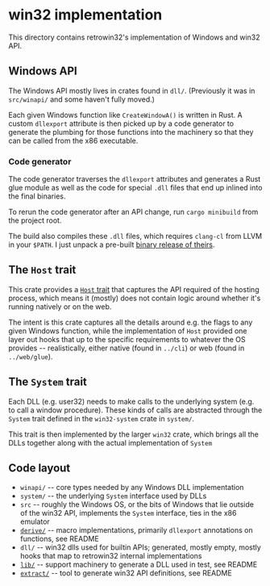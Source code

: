 # win32 implementation

This directory contains retrowin32's implementation of Windows and win32 API.

## Windows API

The Windows API mostly lives in crates found in `dll/`. (Previously it was in
`src/winapi/` and some haven't fully moved.)

Each given Windows function like `CreateWindowA()` is written in Rust. A custom
`dllexport` attribute is then picked up by a code generator to generate the
plumbing for those functions into the machinery so that they can be called from
the x86 executable.

### Code generator

The code generator traverses the `dllexport` attributes and generates a Rust
glue module as well as the code for special `.dll` files that end up inlined
into the final binaries.

To rerun the code generator after an API change, run `cargo minibuild` from the
project root.

The build also compiles these `.dll` files, which requires `clang-cl` from LLVM
in your `$PATH`. I just unpack a pre-built
[binary release of theirs](https://releases.llvm.org/download.html).

## The `Host` trait

This crate provides a [`Host` trait](src/host.rs) that captures the API required
of the hosting process, which means it (mostly) does not contain logic around
whether it's running natively or on the web.

The intent is this crate captures all the details around e.g. the flags to any
given Windows function, while the implementation of `Host` provided one layer
out hooks that up to the specific requirements to whatever the OS provides --
realistically, either native (found in `../cli`) or web (found in
`../web/glue`).

## The `System` trait

Each DLL (e.g. user32) needs to make calls to the underlying system (e.g. to
call a window procedure). These kinds of calls are abstracted through the
`System` trait defined in the `win32-system` crate in `system/`.

This trait is then implemented by the larger `win32` crate, which brings all the
DLLs together along with the actual implementation of `System`

## Code layout

- `winapi/` -- core types needed by any Windows DLL implementation
- `system/` -- the underlying `System` interface used by DLLs
- `src` -- roughly the Windows OS, or the bits of Windows that lie outside of
  the win32 API, implements the `System` interface, ties in the x86 emulator
- [`derive/`](derive/) -- macro implementations, primarily `dllexport`
  annotations on functions, see README
- `dll/` -- win32 dlls used for builtin APIs; generated, mostly empty, mostly
  hooks that map to retrowin32 internal implementations
- [`lib/`](lib/) -- support machinery to generate a DLL used in test, see README
- [`extract/`](extract/) -- tool to generate win32 API definitions, see README
